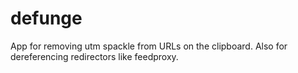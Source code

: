# defunge

App for removing utm spackle from URLs on the clipboard. Also for dereferencing redirectors like feedproxy.
